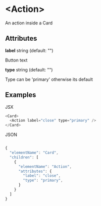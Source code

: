 # &lt;Action&gt;

An action inside a Card

## Attributes

**label** string \(default: ""\)

Button text

**type** string \(default: ""\)

Type can be 'primary' otherwise its default

## Examples

JSX
```js
<Card>
  <Action label="close" type="primary" />
</Card>
```

JSON
```js

{
  "elementName": "Card",
  "children": [
    {
      "elementName": "Action",
      "attributes": {
        "label": "close",
        "type": "primary",
      }
    }
  ]
}
```
